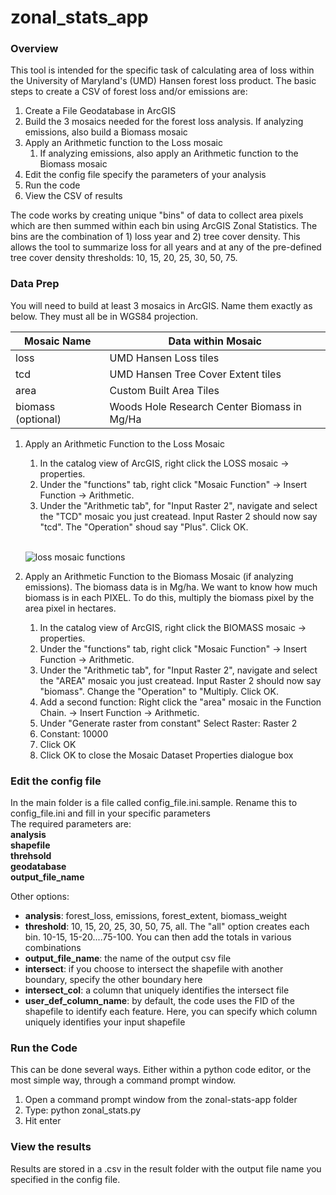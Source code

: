 # zonal_stats_app
### Overview
This tool is intended for the specific task of calculating area of loss within the University of Maryland's (UMD) Hansen forest loss product. The basic steps to create a CSV of forest loss and/or emissions are:

1. Create a File Geodatabase in ArcGIS
2. Build the 3 mosaics needed for the forest loss analysis. If analyzing emissions, also build a Biomass mosaic
3. Apply an Arithmetic function to the Loss mosaic
    1. If analyzing emissions, also apply an Arithmetic function to the Biomass mosaic 
4. Edit the config file specify the parameters of your analysis
5. Run the code
6. View the CSV of results

The code works by creating unique "bins" of data to collect area pixels which are then summed within each bin using ArcGIS Zonal Statistics. The bins are the combination of 1) loss year and 2) tree cover density. This allows the tool to summarize loss for all years and at any of the pre-defined tree cover density thresholds: 10, 15, 20, 25, 30, 50, 75.

### Data Prep
You will need to build at least 3 mosaics in ArcGIS. Name them exactly as below. They must all be in WGS84 projection.

Mosaic Name | Data within Mosaic
----- | -----
loss | UMD Hansen Loss tiles
tcd | UMD Hansen Tree Cover Extent tiles
area | Custom Built Area Tiles
biomass (optional) | Woods Hole Research Center Biomass in Mg/Ha

1. Apply an Arithmetic Function to the Loss Mosaic
   1. In the catalog view of ArcGIS, right click the LOSS mosaic -> properties. 
   2. Under the "functions" tab, right click "Mosaic Function" -> Insert Function -> Arithmetic. 
   3. Under the "Arithmetic tab", for "Input Raster 2", navigate and select the "TCD" mosaic you just createad. Input Raster 2 should now say "tcd". The "Operation" shoud say "Plus". Click OK.
   
   <br />![loss mosaic functions](https://github.com/wri/zonal-stats-app/blob/master/images/loss_mosaic.JPG?raw=true "Functions Applied to Loss Mosaic")
2. Apply an Arithmetic Function to the Biomass Mosaic (if analyzing emissions). The biomass data is in Mg/ha. We want to know how much biomass is in each PIXEL. To do this, multiply the biomass pixel by the area pixel in hectares. 
   1. In the catalog view of ArcGIS, right click the BIOMASS mosaic -> properties. 
   2. Under the "functions" tab, right click "Mosaic Function" -> Insert Function -> Arithmetic. 
   3. Under the "Arithmetic tab", for "Input Raster 2", navigate and select the "AREA" mosaic you just createad. Input Raster 2 should now say "biomass". Change the "Operation" to "Multiply. Click OK.
   4. Add a second function: Right click the "area" mosaic in the Function Chain. -> Insert Function -> Arithmetic.
   5. Under "Generate raster from constant" Select Raster: Raster 2
   6. Constant: 10000
   7. Click OK
   8. Click OK to close the Mosaic Dataset Properties dialogue box
      
### Edit the config file
In the main folder is a file called config_file.ini.sample. Rename this to config_file.ini and fill in your specific parameters
<br />The required parameters are:
<br />**analysis**
<br />**shapefile**
<br />**threhsold**
<br />**geodatabase**
<br />**output_file_name**

Other options:
- **analysis**: forest_loss, emissions, forest_extent, biomass_weight
- **threshold**:  10, 15, 20, 25, 30, 50, 75, all. The "all" option creates each bin. 10-15, 15-20....75-100. You can then add the totals in various combinations
- **output_file_name**: the name of the output csv file
- **intersect**: if you choose to intersect the shapefile with another boundary, specify the other boundary here
- **intersect_col**: a column that uniquely identifies the intersect file
- **user_def_column_name**: by default, the code uses the FID of the shapefile to identify each feature. Here, you can specify which column uniquely identifies your input shapefile

### Run the Code
This can be done several ways. Either within a python code editor, or the most simple way, through a command prompt window.
1. Open a command prompt window from the zonal-stats-app folder
2. Type: python zonal_stats.py
3. Hit enter

### View the results
Results are stored in a .csv in the result folder with the output file name you specified in the config file. 
